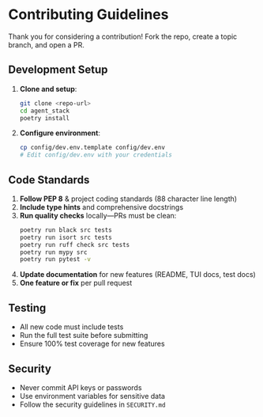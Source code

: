# Contributing Guidelines

Thank you for considering a contribution! Fork the repo, create a topic branch, and open a PR.

## Development Setup

1. **Clone and setup**:
   ```bash
   git clone <repo-url>
   cd agent_stack
   poetry install
   ```

2. **Configure environment**:
   ```bash
   cp config/dev.env.template config/dev.env
   # Edit config/dev.env with your credentials
   ```

## Code Standards

1. **Follow PEP 8** & project coding standards (88 character line length)
2. **Include type hints** and comprehensive docstrings
3. **Run quality checks** locally—PRs must be clean:
   ```bash
   poetry run black src tests
   poetry run isort src tests
   poetry run ruff check src tests
   poetry run mypy src
   poetry run pytest -v
   ```
4. **Update documentation** for new features (README, TUI docs, test docs)
5. **One feature or fix** per pull request

## Testing

- All new code must include tests
- Run the full test suite before submitting
- Ensure 100% test coverage for new features

## Security

- Never commit API keys or passwords
- Use environment variables for sensitive data
- Follow the security guidelines in `SECURITY.md`
